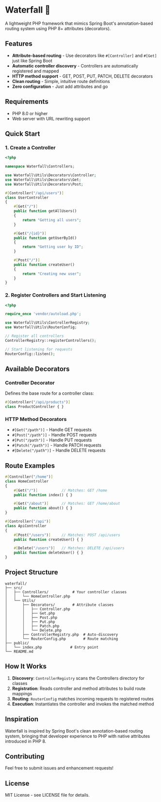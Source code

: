 # Waterfall 🌊

A lightweight PHP framework that mimics Spring Boot's annotation-based routing system using PHP 8+ attributes (decorators).

## Features

- **Attribute-based routing** - Use decorators like `#[Controller]` and `#[Get]` just like Spring Boot
- **Automatic controller discovery** - Controllers are automatically registered and mapped
- **HTTP method support** - GET, POST, PUT, PATCH, DELETE decorators
- **Clean routing** - Simple, intuitive route definitions
- **Zero configuration** - Just add attributes and go

## Requirements

- PHP 8.0 or higher
- Web server with URL rewriting support

## Quick Start

### 1. Create a Controller

```php
<?php

namespace Waterfall\Controllers;

use Waterfall\Utils\Decorators\Controller;
use Waterfall\Utils\Decorators\Get;
use Waterfall\Utils\Decorators\Post;

#[Controller("/api/users")]
class UserController
{
    #[Get("/")]
    public function getAllUsers()
    {
        return "Getting all users";
    }

    #[Get("/{id}")]
    public function getUserById()
    {
        return "Getting user by ID";
    }

    #[Post("/")]
    public function createUser()
    {
        return "Creating new user";
    }
}
```

### 2. Register Controllers and Start Listening

```php
<?php

require_once 'vendor/autoload.php';

use Waterfall\Utils\ControllerRegistry;
use Waterfall\Utils\RouterConfig;

// Register all controllers
ControllerRegistry::registerControllers();

// Start listening for requests
RouterConfig::listen();
```

## Available Decorators

### Controller Decorator
Defines the base route for a controller class:

```php
#[Controller("/api/products")]
class ProductController { }
```

### HTTP Method Decorators

- `#[Get("/path")]` - Handle GET requests
- `#[Post("/path")]` - Handle POST requests
- `#[Put("/path")]` - Handle PUT requests
- `#[Patch("/path")]` - Handle PATCH requests
- `#[Delete("/path")]` - Handle DELETE requests

## Route Examples

```php
#[Controller("/home")]
class HomeController
{
    #[Get("/")]           // Matches: GET /home
    public function index() { }

    #[Get("/about")]      // Matches: GET /home/about
    public function about() { }
}

#[Controller("/api")]
class ApiController
{
    #[Post("/users")]     // Matches: POST /api/users
    public function createUser() { }

    #[Delete("/users")]   // Matches: DELETE /api/users
    public function deleteUser() { }
}
```

## Project Structure

```
waterfall/
├── src/
│   ├── Controllers/           # Your controller classes
│   │   └── HomeController.php
│   └── Utils/
│       ├── Decorators/        # Attribute classes
│       │   ├── Controller.php
│       │   ├── Get.php
│       │   ├── Post.php
│       │   ├── Put.php
│       │   ├── Patch.php
│       │   └── Delete.php
│       ├── ControllerRegistry.php  # Auto-discovery
│       └── RouterConfig.php        # Route matching
├── public/
│   └── index.php             # Entry point
└── README.md
```

## How It Works

1. **Discovery**: `ControllerRegistry` scans the Controllers directory for classes
2. **Registration**: Reads controller and method attributes to build route mappings
3. **Routing**: `RouterConfig` matches incoming requests to registered routes
4. **Execution**: Instantiates the controller and invokes the matched method

## Inspiration

Waterfall is inspired by Spring Boot's clean annotation-based routing system, bringing that developer experience to PHP with native attributes introduced in PHP 8.

## Contributing

Feel free to submit issues and enhancement requests!

## License

MIT License - see LICENSE file for details.
